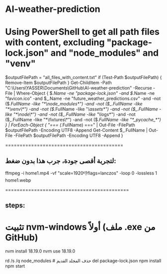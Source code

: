 # AI-weather-prediction

# Using PowerShell to get all path files with content, excluding "package-lock.json" and "node_modules" and "venv"

$outputFilePath = "all_files_with_content.txt"
if (Test-Path $outputFilePath) {
    Remove-Item $outputFilePath
}
Get-ChildItem -Path "C:\Users\YASSER\Documents\GitHub\AI-weather-prediction" -Recurse -File |
Where-Object {
    $_.Name -ne "package-lock.json" -and
    $_.Name -ne "favicon.ico" -and
    $_.Name -ne "future_weather_predictions.csv" -and
    -not ($_.FullName -like "*\node_modules\*") -and
    -not ($_.FullName -like "*\venv\*") -and
    -not ($_.FullName -like "*\assets\*") -and
    -not ($_.FullName -like "*\node\*") -and
    -not ($_.FullName -like "*\logs\*") -and
    -not ($_.FullName -like "*\fixtures\*") -and
    -not ($_.FullName -like "*\__pycache__\*")
} | ForEach-Object {
    "=== $($_.FullName) ===" | Out-File -FilePath $outputFilePath -Encoding UTF8 -Append
    Get-Content $_.FullName | Out-File -FilePath $outputFilePath -Encoding UTF8 -Append
}



=========================================
## لتجربة أقصى جودة، جرب هذا بدون ضغط:

ffmpeg -i home1.mp4 -vf "scale=1920:-1:flags=lanczos" -loop 0 -lossless 1 home1.webp

===========================================

## steps:

# تثبيت nvm-windows أولاً (ملف ‎.exe‎ من GitHub)
nvm install 18.19.0
nvm use 18.19.0

rd /s /q node_modules      # حذف المجلد القديم
del package-lock.json
npm install
npm start

